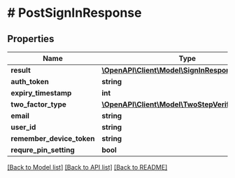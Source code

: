 # # PostSignInResponse

## Properties

Name | Type | Description | Notes
------------ | ------------- | ------------- | -------------
**result** | [**\OpenAPI\Client\Model\SignInResponseResult**](SignInResponseResult.md) |  | [optional]
**auth_token** | **string** |  | [optional]
**expiry_timestamp** | **int** |  | [optional]
**two_factor_type** | [**\OpenAPI\Client\Model\TwoStepVerificationTypes**](TwoStepVerificationTypes.md) |  | [optional]
**email** | **string** |  | [optional]
**user_id** | **string** |  | [optional]
**remember_device_token** | **string** |  | [optional]
**requre_pin_setting** | **bool** |  | [optional]

[[Back to Model list]](../../README.md#models) [[Back to API list]](../../README.md#endpoints) [[Back to README]](../../README.md)
